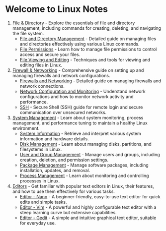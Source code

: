 # Welcome to Linux Notes

1. [File & Directory](file_directory_mgmt/index.md) - Explore the essentials of file and directory management, including commands for creating, deleting, and navigating the file system.
    - [File and Directory Management](file_directory_mgmt/file_and_directory_management.md) - Detailed guide on managing files and directories effectively using various Linux commands.
    - [File Permissions](file_directory_mgmt/file_permissions.md) - Learn how to manage file permissions to control access and secure your files.
    - [File Viewing and Editing](file_directory_mgmt/file_viewing_and_editing.md) - Techniques and tools for viewing and editing files in Linux.
2. [Firewall & Networking](network_firewalls/firewalls_networking.md) - Comprehensive guide on setting up and managing firewalls and network configurations.
    - [Firewalls and Networking](network_firewalls/firewalls_networking.md) - Detailed guide on managing firewalls and network connections.
    - [Network Configuration and Monitoring](network_firewalls/network_configuration_monitoring.md) - Understand network configurations and how to monitor network activity and performance.
    - [SSH](network_firewalls/ssh.md) - Secure Shell (SSH) guide for remote login and secure communication over unsecured networks.
3. [System Management](system_mgmt/index.md) - Learn about system monitoring, process management, and performance tuning to maintain a healthy Linux environment.
    - [System Information](system_mgmt/system_information.md) - Retrieve and interpret various system information and hardware details.
    - [Disk Management](system_mgmt/disk_management.md) - Learn about managing disks, partitions, and filesystems in Linux.
    - [User and Group Management](system_mgmt/user_group_management.md) - Manage users and groups, including creation, deletion, and permission settings.
    - [Package Management](system_mgmt/package_management.md) - Manage software packages, including installation, updates, and removal.
    - [Process Management](system_mgmt/process_management.md) - Learn about monitoring and controlling processes in Linux.
4. [Editors](editors/index.md) - Get familiar with popular text editors in Linux, their features, and how to use them effectively for various tasks.
    - [Editor - Nano](editors/nano.md) - A beginner-friendly, easy-to-use text editor for quick edits and simple tasks.
    - [Editor - Vim](editors/vim.md) - A powerful and highly configurable text editor with a steep learning curve but extensive capabilities.
    - [Editor - Gedit](editors/gedit.md) - A simple and intuitive graphical text editor, suitable for everyday use.
